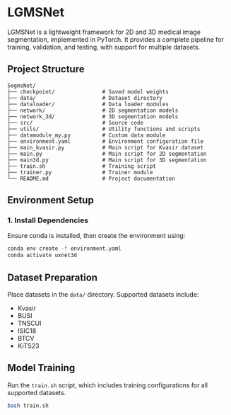 # LGMSNet  

LGMSNet is a lightweight framework for 2D and 3D medical image segmentation, implemented in PyTorch. It provides a complete pipeline for training, validation, and testing, with support for multiple datasets.  

## Project Structure  

```
SegmsNet/  
├── checkpoint/               # Saved model weights  
├── data/                     # Dataset directory  
├── dataloader/               # Data loader modules  
├── network/                  # 2D segmentation models  
├── network_3d/               # 3D segmentation models  
├── src/                      # Source code  
├── utils/                    # Utility functions and scripts  
├── datamodule_my.py          # Custom data module  
├── environment.yaml          # Environment configuration file  
├── main_kvasir.py            # Main script for Kvasir dataset  
├── main.py                   # Main script for 2D segmentation  
├── main3d.py                 # Main script for 3D segmentation  
├── train.sh                  # Training script  
├── trainer.py                # Trainer module  
└── README.md                 # Project documentation  
```  

## Environment Setup  

### 1. Install Dependencies  
Ensure conda is installed, then create the environment using:  

```bash  
conda env create -f environment.yaml  
conda activate uxnet3d  
```  

## Dataset Preparation  

Place datasets in the `data/` directory. Supported datasets include:  
- Kvasir  
- BUSI  
- TNSCUI  
- ISIC18  
- BTCV
- KiTS23

## Model Training  

Run the `train.sh` script, which includes training configurations for all supported datasets.  

```bash  
bash train.sh  
```  
